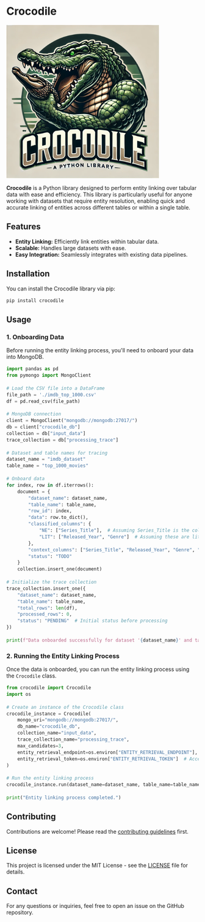 # Crocodile

<img src="logo.webp" alt="Crocodile Logo" width="400"/>

**Crocodile** is a Python library designed to perform entity linking over tabular data with ease and efficiency. This library is particularly useful for anyone working with datasets that require entity resolution, enabling quick and accurate linking of entities across different tables or within a single table.

## Features

- **Entity Linking:** Efficiently link entities within tabular data.
- **Scalable:** Handles large datasets with ease.
- **Easy Integration:** Seamlessly integrates with existing data pipelines.

## Installation

You can install the Crocodile library via pip:

```bash
pip install crocodile
```

## Usage

### 1. Onboarding Data

Before running the entity linking process, you'll need to onboard your data into MongoDB.

```python
import pandas as pd
from pymongo import MongoClient

# Load the CSV file into a DataFrame
file_path = './imdb_top_1000.csv'
df = pd.read_csv(file_path)

# MongoDB connection
client = MongoClient("mongodb://mongodb:27017/")
db = client["crocodile_db"]
collection = db["input_data"]
trace_collection = db["processing_trace"]

# Dataset and table names for tracing
dataset_name = "imdb_dataset"
table_name = "top_1000_movies"

# Onboard data
for index, row in df.iterrows():
    document = {
        "dataset_name": dataset_name,
        "table_name": table_name,
        "row_id": index,
        "data": row.to_dict(),
        "classified_columns": {
            "NE": ["Series_Title"],  # Assuming Series_Title is the column to be linked
            "LIT": ["Released_Year", "Genre"]  # Assuming these are literal columns
        },
        "context_columns": ["Series_Title", "Released_Year", "Genre", "Director"],  # Context columns
        "status": "TODO"
    }
    collection.insert_one(document)

# Initialize the trace collection
trace_collection.insert_one({
    "dataset_name": dataset_name,
    "table_name": table_name,
    "total_rows": len(df),
    "processed_rows": 0,
    "status": "PENDING"  # Initial status before processing
})

print(f"Data onboarded successfully for dataset '{dataset_name}' and table '{table_name}'.")
```

### 2. Running the Entity Linking Process

Once the data is onboarded, you can run the entity linking process using the `Crocodile` class.

```python
from crocodile import Crocodile
import os

# Create an instance of the Crocodile class
crocodile_instance = Crocodile(
    mongo_uri="mongodb://mongodb:27017/",
    db_name="crocodile_db",
    collection_name="input_data",
    trace_collection_name="processing_trace",
    max_candidates=3,
    entity_retrieval_endpoint=os.environ["ENTITY_RETRIEVAL_ENDPOINT"],  # Access the entity retrieval endpoint directly from environment variables
    entity_retrieval_token=os.environ["ENTITY_RETRIEVAL_TOKEN"]  # Access the entity retrieval token directly from environment variables
)

# Run the entity linking process
crocodile_instance.run(dataset_name=dataset_name, table_name=table_name)

print("Entity linking process completed.")
```

## Contributing

Contributions are welcome! Please read the [contributing guidelines](CONTRIBUTING.md) first.

## License

This project is licensed under the MIT License - see the [LICENSE](LICENSE) file for details.

## Contact

For any questions or inquiries, feel free to open an issue on the GitHub repository.
